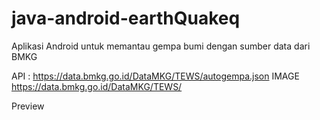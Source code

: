 # java-android-earthQuakeq
Aplikasi Android untuk memantau gempa bumi dengan sumber data dari BMKG

API : https://data.bmkg.go.id/DataMKG/TEWS/autogempa.json
IMAGE https://data.bmkg.go.id/DataMKG/TEWS/<ObjFromAPI>

Preview
